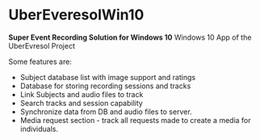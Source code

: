 # UberEveresolWin10
**Super Event Recording Solution for Windows 10**
Windows 10 App of the UberEvresol Project

Some features are:
- Subject database list with image support and ratings
- Database for storing recording sessions and tracks
- Link Subjects and audio files to track
- Search tracks and session capability
- Synchronize data from DB and audio files to server.
- Media request section - track all requests made to create a media for individuals.
